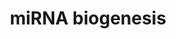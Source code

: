 ---
annotations:
- type: Pathway Ontology
  value: classic metabolic pathway
- type: Pathway Ontology
  value: microRNA pathway
authors:
- Susan
- MaintBot
- AlexanderPico
- Fehrhart
- Marvin M2
- Khanspers
- Eweitz
description: microRNA biogenesis + an example of a miRBase entry. As an example immature
  hsa-mir-146a is shown   Proteins on this pathway have targeted assays available
  via the [https://assays.cancer.gov/available_assays?wp_id=WP2338 CPTAC Assay Portal].
last-edited: 2021-05-18
organisms:
- Homo sapiens
redirect_from:
- /index.php/Pathway:WP2338
- /instance/WP2338
schema-jsonld:
- '@context': https://schema.org/
  '@id': https://wikipathways.github.io/pathways/WP2338.html
  '@type': Dataset
  creator:
    '@type': Organization
    name: WikiPathways
  description: microRNA biogenesis + an example of a miRBase entry. As an example
    immature hsa-mir-146a is shown   Proteins on this pathway have targeted assays
    available via the [https://assays.cancer.gov/available_assays?wp_id=WP2338 CPTAC
    Assay Portal].
  keywords:
  - DICER1
  - DROSHA
  - GTP
  - TRBP
  - RAN
  - XPO5
  - DGCR8
  license: CC0
  name: miRNA biogenesis
seo: CreativeWork
title: miRNA biogenesis
wpid: WP2338
---